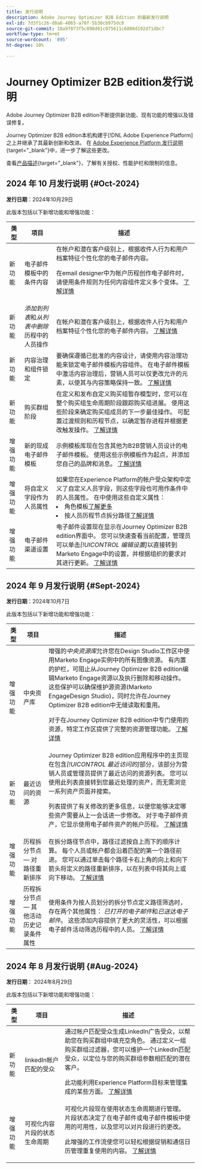 ```yaml
---
title: 发行说明
description: Adobe Journey Optimizer B2B Edition 的最新发行说明
exl-id: 7d3f1c26-d8a6-4065-a70f-5b30cb975dc8
source-git-commit: 18a9f073f5c898d01c075611c6808d192d71dbc7
workflow-type: tm+mt
source-wordcount: '895'
ht-degree: 10%

---
```


# Journey Optimizer B2B edition发行说明

Adobe Journey Optimizer B2B edition不断提供新功能、现有功能的增强以及错误修复。

Journey Optimizer B2B edition本机构建于[!DNL Adobe Experience Platform]之上并继承了其最新创新和改进。 在 [Adobe Experience Platform 发行说明](https://experienceleague.adobe.com/zh-hans/docs/experience-platform/release-notes/latest){target="_blank"}中，进一步了解这些更改。

查看[产品描述](https://helpx.adobe.com/legal/product-descriptions/adobe-journey-optimizer-b2b.html){target="_blank"}，了解有关授权、性能护栏和限制的信息。

## 2024 年 10 月发行说明 {#Oct-2024}

**发行日期**：2024年10月29日

此版本包括以下新增功能和增强功能：

| 类型 | 项目 | 描述 |
| ---- | ---- | ----------- |
| 新功能 | 电子邮件模板中的条件内容 | 在帐户和潜在客户级别上，根据收件人行为和用户档案特征个性化您的电子邮件内容。 <p>在email designer中为帐户历程创作电子邮件时，请使用条件规则为任何内容组件定义多个变体。 <a href="../content/conditional-content.md">了解详情</a> |
| 新功能 | _添加到列表_&#x200B;和&#x200B;_从列表中删除_&#x200B;历程中的人员操作 | 在帐户和潜在客户级别上，根据收件人行为和用户档案特征个性化您的电子邮件内容。 <a href="../journeys/journey-nodes.md#action-nodes">了解详情</a> |
| 新功能 | 内容治理和组件锁定 | 要确保遵循已批准的内容设计，请使用内容治理功能来锁定电子邮件模板内容组件。 在电子邮件模板中激活内容治理后，营销人员可以仅更改允许的元素，以使其与内容策略保持一致。 <a href="../content/template-content-governance.md">了解详情</a> |
| 新功能 | 购买群组阶段 | 在定义和发布自定义购买组暂存模型时，您可以在整个购买组生命周期阶段跟踪购买组进展。 使用这些阶段来确定购买组成员的下一步最佳操作。 可配置过渡规则和历程节点，以确定暂存进程并根据更改触发操作。 <a href="../buying-groups/buying-group-stages.md">了解详情</a> |
| 增强功能 | 新的现成电子邮件模板 | 示例模板库现在包含其他为B2B营销人员设计的电子邮件模板。 使用这些示例模板作为起点，并添加您自己的品牌和消息。 <a href="../content/email-templates.md#select-a-design-template">了解详情</a> |
| 增强功能 | 将自定义字段作为人员属性 | 如果您在Experience Platform的帐户受众架构中定义了自定义人员字段，则这些字段也可用作条件中的人员属性。 在中使用这些自定义属性： <li>角色模板<a href="../buying-groups/buying-groups-role-templates.md#add-the-template-roles">了解更多</a></li><li>按人员历程节点拆分路径<a href="../journeys/journey-nodes.md#add-a-split-path-by-people-node">了解详情</a></li> |
| 增强功能 | 电子邮件渠道设置 | 电子邮件设置现在显示在Journey Optimizer B2B edition界面中。 您可以快速查看当前配置，管理员可以单击&#x200B;_[!UICONTROL 编辑设置]_&#x200B;以直接转到Marketo Engage中的设置，并根据组织的要求对其进行更新。 <a href="../admin/configure-channels-emails.md">了解详情</a> |

## 2024 年 9 月发行说明 {#Sept-2024}

**发行日期**：2024年10月7日

此版本包括以下新增功能和增强功能：

| 类型 | 项目 | 描述 |
| ---- | ---- | ----------- |
| 增强功能 | 中央资产库 | 增强的&#x200B;_中央资源库_&#x200B;允许您在Design Studio工作区中使用Marketo Engage实例中的所有图像资源。 有内置的护栏，可阻止从Journey Optimizer B2B edition编辑Marketo Engage资源以及执行删除和移动操作。 这些保护可以确保维护源资源(Marketo EngageDesign Studio)，同时允许在Journey Optimizer B2B edition中无缝读取和重用。<p>对于在Journey Optimizer B2B edition中专门使用的资源，特定工作区提供了完整的资源管理功能。 <a href="../content/marketo-engage-design-studio.md">了解详情</a> |
| 新功能 | 最近访问的资源 | Journey Optimizer B2B edition应用程序中的主页现在包含&#x200B;_[!UICONTROL 最近访问的]_&#x200B;部分，该部分为营销人员或管理员提供了最近访问的资源列表。 您可以使用此列表直接转到您最近处理的资产，而无需浏览一系列资产页面并搜索。 <p>列表提供了有关修改的更多信息，以便您能够决定哪些资产需要从上一会话进一步修改。 对于电子邮件资产，它显示使用电子邮件资产的帐户历程。 <a href="../home-page.md">了解详情</a> |
| 增强功能 | 历程拆分节点 — 对路径重新排序 | 在拆分路径节点中，路径过滤按自上而下的顺序计算。 每个人员或帐户都会沿着匹配的第一个路径前进。 您可以通过单击每个路径卡右上角的向上和向下箭头将定义的路径重新排序，以在列表中将其向上或向下移动。 <a href="../journeys/journey-nodes.md#split-paths">了解详情</a> |
| 增强功能 | 历程拆分节点 — 其他活动历史记录条件属性 | 使用条件为按人员划分的拆分节点定义路径筛选时，存在两个其他属性： _已打开的电子邮件_&#x200B;和&#x200B;_已送达电子邮件_。 这些添加内容提供了更大的灵活性，可以根据电子邮件活动筛选历程中的人员。 <a href="../journeys/journey-nodes.md#split-paths">了解详情</a> |

## 2024 年 8 月发行说明 {#Aug-2024}

**发行日期**： 2024年8月29日

此版本包括以下新增功能和增强功能：

| 类型 | 项目 | 描述 |
| ---- | ---- | ----------- |
| 新功能 | linkedIn帐户匹配的受众 | 通过帐户匹配受众生成LinkedIn广告受众，以帮助您在购买群组中填充空角色。 通过定义一组购买群组过滤器，您可以维护一个LinkedIn匹配受众，以定位与您的购买群组参数相匹配的潜在客户。 <p>此功能利用Experience Platform目标来管理集成的某些方面。 <a href="../data/linkedin-account-matched-audiences.md">了解详情</a> |
| 增强功能 | 可视化内容片段的状态生命周期 | 可视化片段现在使用状态生命周期进行管理。 片段状态决定了在电子邮件或电子邮件模板中使用的可用性，以及您可以对片段进行的更改。 <p>此增强的工作流使您可以轻松根据促销和通信日历管理重复使用的内容。 <a href="../content/fragments.md#fragment-status-and-lifecycle">了解详情</a> |
